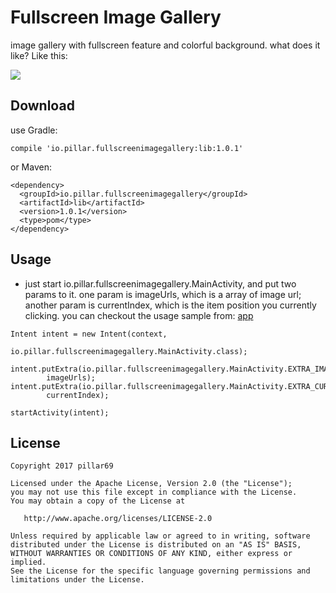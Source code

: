 # Fullscreen Image Gallery #
image gallery with fullscreen feature and colorful background. what does it like? Like this:

![](./images/fullscreen_image_gallery_show.gif)

## Download ##
use Gradle:
```
compile 'io.pillar.fullscreenimagegallery:lib:1.0.1'
````
or Maven:
```
<dependency>
  <groupId>io.pillar.fullscreenimagegallery</groupId>
  <artifactId>lib</artifactId>
  <version>1.0.1</version>
  <type>pom</type>
</dependency>
```
## Usage ##
- just start io.pillar.fullscreenimagegallery.MainActivity, and put two params to it.
one param is imageUrls, which is a array of image url; another param is currentIndex, which is the item position you currently clicking.
you can checkout the usage sample from: [app](./app)

```
Intent intent = new Intent(context,
                            io.pillar.fullscreenimagegallery.MainActivity.class);

intent.putExtra(io.pillar.fullscreenimagegallery.MainActivity.EXTRA_IMAGE_URLS,
        imageUrls);
intent.putExtra(io.pillar.fullscreenimagegallery.MainActivity.EXTRA_CURRENT_INDEX,
        currentIndex);

startActivity(intent);
```
## License ##
```
Copyright 2017 pillar69

Licensed under the Apache License, Version 2.0 (the "License");
you may not use this file except in compliance with the License.
You may obtain a copy of the License at

   http://www.apache.org/licenses/LICENSE-2.0

Unless required by applicable law or agreed to in writing, software
distributed under the License is distributed on an "AS IS" BASIS,
WITHOUT WARRANTIES OR CONDITIONS OF ANY KIND, either express or implied.
See the License for the specific language governing permissions and
limitations under the License.
```
